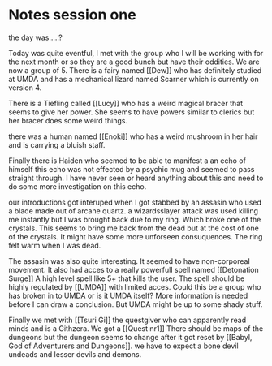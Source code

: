 # Notes session one
the day was.....?

Today was quite eventful, I met with the group who I will be working with for the next month or so they are a good bunch but have their oddities. We are now a group of 5.
There is a fairy named [[Dew]] who has definitely studied at UMDA and has a mechanical lizard named Scarner which is currently on version 4.

There is a Tiefling called [[Lucy]] who has a weird magical bracer that seems to give her power. She seems to have powers similar to clerics but her bracer does some weird things.

there was a human named [[Enoki]] who has a weird mushroom in her hair and is carrying a bluish staff. 

Finally there is Haiden who seemed to be able to manifest a an echo of himself this echo was not effected by a psychic mug and seemed to pass straight through. I have never seen or heard anything about this and need to do some more investigation on this echo.

our introductions got interuped when I got stabbed by an assasin who used a blade made out of arcane quartz. a wizardsslayer attack was used killing me instantly but I was brought back due to my ring. Which broke one of the crystals. This seems to bring me back from the dead but at the cost of one of the crystals. It might have some more unforseen consuquences. The ring felt warm when I was dead.

The assasin was also quite interesting. It seemed to have non-corporeal movement. It also had acces to a really powerfull spell named [[Detonation Surge]] A high level spell like 5+ that kills the user. The spell should be highly regulated by [[UMDA]] with limited acces. Could this be a group who has broken in to UMDA or is it UMDA itself? More information is needed before I can draw a conclusion. But UMDA might be up to some shady stuff.

Finally we met with [[Tsuri Gi]] the questgiver who can apparently read minds and is a Githzera. We got a [[Quest nr1]] There should be maps of the dungeons but the dungeon seems to change after it got reset by [[Babyl, God of Adventurers and Dungeons]]. we have to expect a bone devil undeads and lesser devils and demons.
